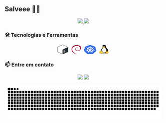 ## Salveee 🖖🏽
 <div align="center">
  <a href="https://github.com/bastosvinicius">
  <img height="180em" src="https://github-readme-stats.vercel.app/api?username=bastosvinicius&show_icons=true&theme=dark&include_all_commits=true&count_private=true"/>
  <img height="180em" src="https://github-readme-stats.vercel.app/api/top-langs/?username=bastosvinicius&layout=compact&langs_count=7&theme=dracula"/>
  </a>
</div>

### 🛠️ Tecnologias e Ferramentas

<div align="center">
  <img align="center" alt="bash" height="30" width="40" src="https://raw.githubusercontent.com/devicons/devicon/master/icons/bash/bash-original.svg">
  <img align="center" alt="debian" height="30" width="40" src="https://raw.githubusercontent.com/devicons/devicon/master/icons/debian/debian-original.svg">
  <img align="center" alt="k8s" height="30" width="40" src="https://raw.githubusercontent.com/devicons/devicon/master/icons/kubernetes/kubernetes-plain.svg">
  <img align="center" alt="tux" height="30" width="40" src="https://raw.githubusercontent.com/devicons/devicon/master/icons/linux/linux-original.svg">
</div>
  
### 📫 Entre em contato
 
<div align="center"> 
  <a href = "mailto:viniciushsbastos@gmail.com"><img src="https://img.shields.io/badge/-Gmail-%23333?style=for-the-badge&logo=gmail&logoColor=white" target="_blank"></a>
  <a href="https://www.linkedin.com/in/bastosvinicius/" target="_blank"><img src="https://img.shields.io/badge/-LinkedIn-%230077B5?style=for-the-badge&logo=linkedin&logoColor=white" target="_blank"></a> 

  ![Snake animation](https://github.com/bastosvinicius/bastosvinicius/blob/output/github-contribution-grid-snake.svg)
</div>

